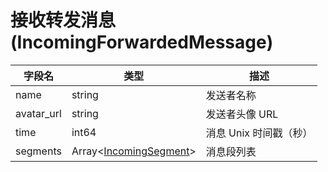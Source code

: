 # 接收转发消息 (IncomingForwardedMessage)
| 字段名 | 类型 | 描述 |
| --- | --- | --- |
| name | string | 发送者名称 |
| avatar_url | string | 发送者头像 URL |
| time | int64 | 消息 Unix 时间戳（秒） |
| segments | Array<[IncomingSegment](../struct/IncomingSegment.md)> | 消息段列表 |

